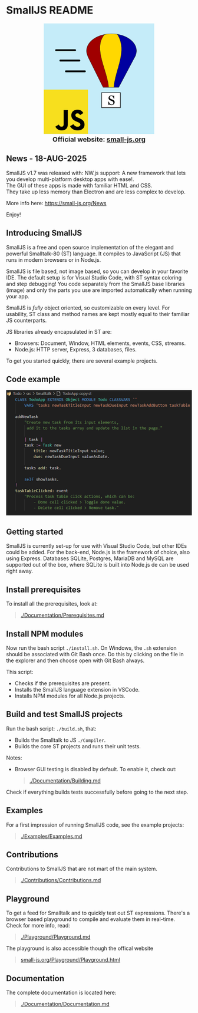 # SmallJS README

<p align="center" width="100%" style="font-size: large; font-weight: bold;">
	<img src="Documentation/SmallJS.png" alt="SmallJS logo" width="300" height="300"/>
	<br>
	<label>Official website: </label>
	<a href="https://small-js.org" style="font-weight: bold;">small-js.org</a>
</p>

## News - 18-AUG-2025

SmallJS v1.7 was released with:
NW.js support: A new framework that lets you develop multi-platform desktop apps with ease!.<br>
The GUI of these apps is made with familiar HTML and CSS.<br>
They take up less memory than Electron and are less complex to develop.<br>

More info here: https://small-js.org/News

Enjoy!

## Introducing SmallJS

SmallJS is a free and open source implementation of the elegant and powerful Smalltalk-80 (ST) language.
It compiles to JavaScript (JS) that runs in modern browsers or in Node.js.

SmallJS is file based, not image based, so you can develop in your favorite IDE.
The default setup is for Visual Studio Code, with ST syntax coloring and step debugging!
You code separately from the SmallJS base libraries (image) and only the parts you use are imported automatically when running your app.

SmallJS is _fully_ object oriented, so customizable on every level.
For usability, ST class and method names are kept mostly equal to their familiar JS counterparts.

JS libraries already encapsulated in ST are:

- Browsers: Document, Window, HTML elements, events, CSS, streams.
- Node.js: HTTP server, Express, 3 databases, files.

To get you started quickly, there are several example projects.

## Code example

![./Documentation/Example.png](./Documentation/Example.png)

## Getting started

SmallJS is currently set-up for use with Visual Studio Code, but other IDEs could be added.
For the back-end, Node.js is the framework of choice, also using Express.
Databases SQLite, Postgres, MariaDB and MySQL are supported out of the box,
where SQLite is built into Node.js de can be used right away.

## Install prerequisites

To install all the prerequisites, look at:
>[./Documentation/Prerequisites.md](./Documentation/Prerequisites.md)

## Install NPM modules

Now run the bash script `./install.sh`.
On Windows, the `.sh` extension should be associated with Git Bash once.
Do this by clicking on the file in the explorer and then choose open with Git Bash always.

This script:
- Checks if the prerequisites are present.
- Installs the SmallJS language extension in VSCode.
- Installs NPM modules for all Node.js projects.

## Build and test SmallJS projects

Run the bash script: `./build.sh`, that:
- Builds the Smalltalk to JS `./Compiler`.
- Builds the core ST projects and runs their unit tests.

Notes:
- Browser GUI testing is disabled by default. To enable it, check out:
  > [./Documentation/Building.md](./Documentation/Building.md)

Check if everything builds tests successfully before going to the next step.

## Examples

For a first impression of running SmallJS code, see the example projects:
>[./Examples/Examples.md](./Examples/Examples.md)

## Contributions

Contributions to SmallJS that are not mart of the main system.
>[./Contributions/Contributions.md](./Contributions/Contributions.md)

## Playground

To get a feed for Smalltalk and to quickly test out ST expressions.
There's a browser based playground to compile and evaluate them in real-time.
Check for more info, read:
>[./Playground/Playground.md](./Playground/Playground.md)

The playground is also accessible though the offical website
>[small-js.org/Playground/Playground.html](https://small-js.org/Playground/Playground.html)

## Documentation

The complete documentation is located here:
>[./Documentation/Documentation.md](./Documentation/Documentation.md)
